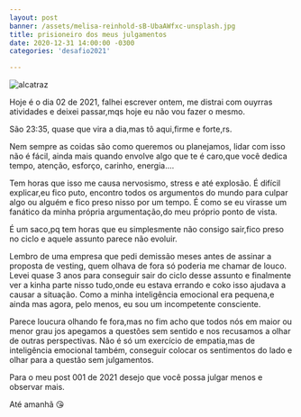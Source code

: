 ```yaml
---
layout: post
banner: /assets/melisa-reinhold-sB-UbaAWfxc-unsplash.jpg
title: prisioneiro dos meus julgamentos
date: 2020-12-31 14:00:00 -0300
categories: 'desafio2021'

---
```


![alcatraz]()

Hoje é o dia 02 de 2021, falhei escrever ontem, me distrai com ouyrras atividades e deixei passar,mqs hoje eu não vou fazer o mesmo.

São 23:35, quase que vira a dia,mas tô aqui,firme e forte,rs.

Nem sempre as coidas são como queremos ou planejamos, lidar com isso não é fácil, ainda mais quando envolve algo que te é caro,que você dedica tempo, atenção, esforço, carinho, energia....

Tem horas que isso me causa nervosismo, stress e até explosão. É difícil explicar,eu fico puto, encontro todos os argumentos do mundo para culpar algo ou alguém e fico preso nisso por um tempo.
É como se eu virasse um fanático da minha própria argumentação,do meu próprio ponto de vista.

É um saco,pq tem horas que eu simplesmente não consigo sair,fico preso no ciclo e aquele assunto parece não evoluir.

Lembro de uma empresa que pedi demissão meses antes de assinar a proposta de vesting, quem olhava de fora só poderia me chamar de louco. Levei quase 3 anos para conseguir sair do ciclo desse assunto e finalmente ver a kinha parte nisso tudo,onde eu estava errando e coko isso ajudava a causar a situação.
Como a minha inteligência emocional era pequena,e ainda mas agora, pelo menos, eu sou um incompetente consciente.

Parece loucura olhando fe fora,mas no fim acho que todos nós em maior ou menor grau jos apegamos a questões sem sentido e nos recusamos a olhar de outras perspectivas.
Não é só um exercício de empatia,mas de inteligência emocional também, conseguir colocar os sentimentos do lado e olhar para a questão sem julgamentos.

Para o meu post 001 de 2021 desejo que você possa julgar menos e observar mais.

Até amanhã 😘
